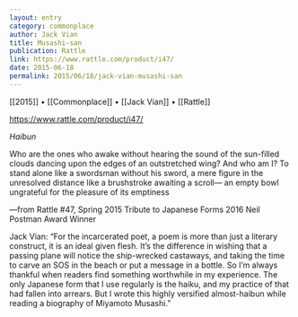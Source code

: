 ```yaml
---
layout: entry
category: commonplace
author: Jack Vian
title: Musashi-san
publication: Rattle
link: https://www.rattle.com/product/i47/
date: 2015-06-18
permalink: 2015/06/18/jack-vian-musashi-san
---
```


[[2015]] • [[Commonplace]] • [[Jack Vian]] • [[Rattle]] 

https://www.rattle.com/product/i47/

*Haibun*

Who are the ones who awake without hearing 
the sound of the sun-filled 
clouds 
dancing upon the edges of an outstretched wing? 
And who am I? 
To stand alone like a swordsman 
without his sword, 
a mere figure 
in the unresolved distance 
like a brushstroke 
awaiting a scroll— 
an empty bowl 
ungrateful for the pleasure 
of its emptiness 

—from Rattle #47, Spring 2015
 Tribute to Japanese Forms
 2016 Neil Postman Award Winner


Jack Vian: “For the incarcerated poet, a poem is more than just a literary construct, it is an ideal given flesh. It’s the difference in wishing that a passing plane will notice the ship-wrecked castaways, and taking the time to carve an SOS in the beach or put a message in a bottle. So I’m always thankful when readers find something worthwhile in my experience. The only Japanese form that I use regularly is the haiku, and my practice of that had fallen into arrears. But I wrote this highly versified almost-haibun while reading a biography of Miyamoto Musashi.”
